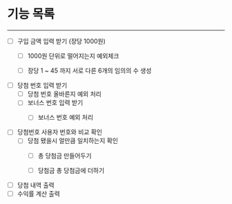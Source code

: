 # 기능 목록

---

- [ ] 구입 금액 입력 받기 (장당 1000원)
  - [ ] 1000원 단위로 떨어지는지 예외체크
  - [ ] 장당 1 ~ 45 까지 서로 다른 6개의 임의의 수 생성


- [ ] 당첨 번호 입력 받기
  - [ ] 당첨 번호 올바른지 예외 처리
  - [ ] 보너스 번호 입력 받기
    - [ ] 보너스 번호 예외 처리


- [ ] 당첨번호 사용자 번호와 비교 확인
  - [ ] 당첨 됐을시 얼만큼 일치하는지 확인
    - [ ] 총 당첨금 만들어두기
    - [ ] 당첨금 총 당첨금에 더하기
  

- [ ] 당첨 내역 출력
- [ ] 수익률 계산 출력
